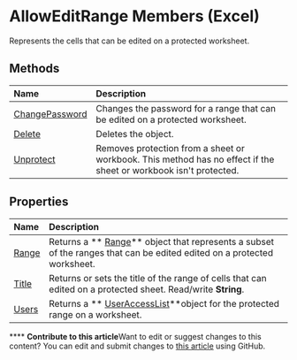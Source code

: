 
# AllowEditRange Members (Excel)
Represents the cells that can be edited on a protected worksheet.

## Methods



|**Name**|**Description**|
|:-----|:-----|
| [ChangePassword](1cc52121-f626-eaaa-9ea0-879634e34af7.md)|Changes the password for a range that can be edited on a protected worksheet.|
| [Delete](3b2dad3a-62fa-398f-b0ff-b9586b413ebd.md)|Deletes the object.|
| [Unprotect](3c7679c6-828d-e1c4-7009-f42bad1a66d6.md)|Removes protection from a sheet or workbook. This method has no effect if the sheet or workbook isn't protected.|

## Properties



|**Name**|**Description**|
|:-----|:-----|
| [Range](04f68783-5bff-a522-c0d5-52b2afe2f529.md)|Returns a  ** [Range](b8207778-0dcc-4570-1234-f130532cc8cd.md)** object that represents a subset of the ranges that can be edited edited on a protected worksheet.|
| [Title](6b94f20d-285d-f043-bd44-b5296575352f.md)|Returns or sets the title of the range of cells that can edited on a protected sheet. Read/write  **String**.|
| [Users](71f3c7ed-2fba-d97b-e443-674836e6bddb.md)|Returns a  ** [UserAccessList](8b753ffc-e4d5-0824-e465-a3bdb9ed9202.md)**object for the protected range on a worksheet.|

****   **Contribute to this article**Want to edit or suggest changes to this content? You can edit and submit changes to  [this article](https://github.com/jhershey00/VBA_Excel_Test/OpenXMLCon/articles/4b7e9143-6bdf-b7ba-ba33-5116343bb1e4.md) using GitHub.

